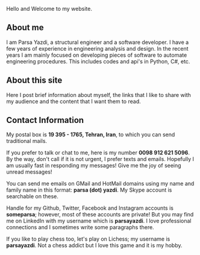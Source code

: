Hello and Welcome to my website. 

## About me

I am Parsa Yazdi, a structural engineer and a software developer. I have a few years of experience in engineering analysis and design. In the recent years I am mainly focused on developing pieces of software to automate engineering procedures. This includes codes and api's in Python, C#, etc.

## About this site

Here I post brief information about myself, the links that I like to share with my audience and the content that I want them to read.


## Contact Information

My postal box is **19 395 - 1765, Tehran, Iran**, to which you can send traditional mails.

If you prefer to talk or chat to me, here is my number **0098 912 621 5096**. By the way, don't call if it is not urgent, I prefer texts and emails. Hopefully I am usually fast in responding my messages! Give me the joy of seeing unread messages!

You can send me emails on GMail and HotMail domains using my name and family name in this format: **parsa (dot) yazdi**. My Skype account is searchable on these.

Handle for my Github, Twitter, Facebook and Instagram accounts is **someparsa**; however, most of these accounts are private! But you may find me on LinkedIn with my username which is **parsayazdi**. I love professional connections and I sometimes write some paragraphs there.

If you like to play chess too, let's play on Lichess; my username is **parsayazdi**. Not a chess addict but I love this game and it is my hobby.
